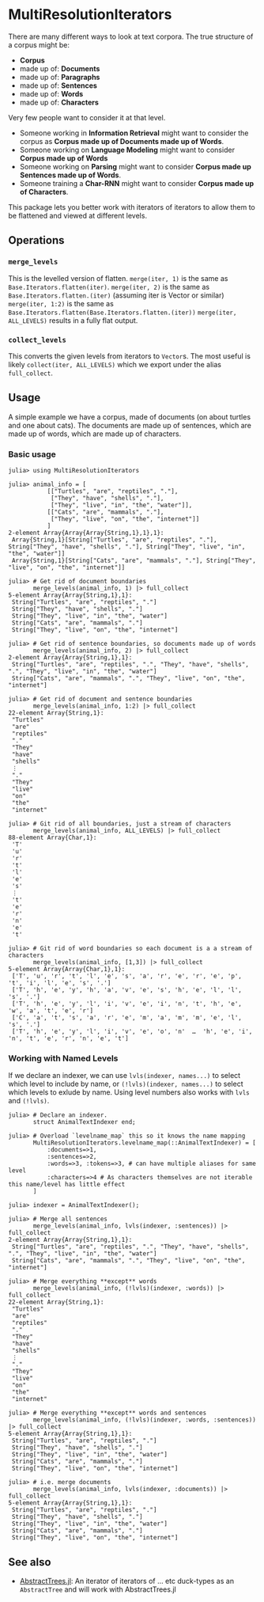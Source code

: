 # MultiResolutionIterators

There are many different ways to look at text corpora.
The true structure of a corpus might be:
 - **Corpus**
 - made up of: **Documents**
 - made up of: **Paragraphs**
 - made up of: **Sentences**
 - made up of: **Words**
 - made up of: **Characters**

Very few people want to consider it at that level.
 - Someone working in **Information Retrieval** might want to consider the corpus as **Corpus made up of Documents made up of Words**.
 - Someone working on **Language Modeling** might want to consider **Corpus made up of Words**
 - Someone working on **Parsing** might want to consider **Corpus made up Sentences made up of Words**.
 - Someone training a **Char-RNN** might want to consider **Corpus made up of Characters**.

 This package lets you better work with iterators of iterators to allow them to be flattened and viewed at different levels.


## Operations

### `merge_levels`

This is the levelled version of flatten.
`merge(iter, 1)` is the same as `Base.Iterators.flatten(iter)`.
`merge(iter, 2)` is the same as `Base.Iterators.flatten.(iter)` (assuming iter is Vector or similar)
`merge(iter, 1:2)` is the same as `Base.Iterators.flatten(Base.Iterators.flatten.(iter))`
`merge(iter, ALL_LEVELS)` results in a fully flat output.

### `collect_levels`
This converts the given levels from iterators to `Vector`s.
The most useful is likely `collect(iter, ALL_LEVELS)` which we export under the alias `full_collect`.


## Usage

 A simple example we have a corpus, made of documents (on about turtles and one about cats).
 The documents are made up of sentences, which are made up of words, which are made up of characters.

### Basic usage

```
julia> using MultiResolutionIterators

julia> animal_info = [
           [["Turtles", "are", "reptiles", "."],
            ["They", "have", "shells", "."],
            ["They", "live", "in", "the", "water"]],
           [["Cats", "are", "mammals", "."],
            ["They", "live", "on", "the", "internet"]]
           ]
2-element Array{Array{Array{String,1},1},1}:
 Array{String,1}[String["Turtles", "are", "reptiles", "."], String["They", "have", "shells", "."], String["They", "live", "in", "the", "water"]]
 Array{String,1}[String["Cats", "are", "mammals", "."], String["They", "live", "on", "the", "internet"]]

julia> # Get rid of document boundaries
       merge_levels(animal_info, 1) |> full_collect
5-element Array{Array{String,1},1}:
 String["Turtles", "are", "reptiles", "."]
 String["They", "have", "shells", "."]
 String["They", "live", "in", "the", "water"]
 String["Cats", "are", "mammals", "."]
 String["They", "live", "on", "the", "internet"]

julia> # Get rid of sentence boundaries, so documents made up of words
       merge_levels(animal_info, 2) |> full_collect
2-element Array{Array{String,1},1}:
 String["Turtles", "are", "reptiles", ".", "They", "have", "shells", ".", "They", "live", "in", "the", "water"]
 String["Cats", "are", "mammals", ".", "They", "live", "on", "the", "internet"]

julia> # Get rid of document and sentence boundaries
       merge_levels(animal_info, 1:2) |> full_collect
22-element Array{String,1}:
 "Turtles"
 "are"
 "reptiles"
 "."
 "They"
 "have"
 "shells"
 ⋮
 "."
 "They"
 "live"
 "on"
 "the"
 "internet"

julia> # Git rid of all boundaries, just a stream of characters
       merge_levels(animal_info, ALL_LEVELS) |> full_collect
88-element Array{Char,1}:
 'T'
 'u'
 'r'
 't'
 'l'
 'e'
 's'
 ⋮
 't'
 'e'
 'r'
 'n'
 'e'
 't'

julia> # Git rid of word boundaries so each document is a a stream of characters
       merge_levels(animal_info, [1,3]) |> full_collect
5-element Array{Array{Char,1},1}:
 ['T', 'u', 'r', 't', 'l', 'e', 's', 'a', 'r', 'e', 'r', 'e', 'p', 't', 'i', 'l', 'e', 's', '.']
 ['T', 'h', 'e', 'y', 'h', 'a', 'v', 'e', 's', 'h', 'e', 'l', 'l', 's', '.']
 ['T', 'h', 'e', 'y', 'l', 'i', 'v', 'e', 'i', 'n', 't', 'h', 'e', 'w', 'a', 't', 'e', 'r']
 ['C', 'a', 't', 's', 'a', 'r', 'e', 'm', 'a', 'm', 'm', 'e', 'l', 's', '.']
 ['T', 'h', 'e', 'y', 'l', 'i', 'v', 'e', 'o', 'n'  …  'h', 'e', 'i', 'n', 't', 'e', 'r', 'n', 'e', 't']
```


### Working with Named Levels

If we declare an indexer,
we can use `lvls(indexer, names...)` to select which level to include by name,
or `(!lvls)(indexer, names...)` to select which levels to exlude by name.
Using level numbers also works with `lvls` and `(!lvls)`.


```
julia> # Declare an indexer.
       struct AnimalTextIndexer end;

julia> # Overload `levelname_map` this so it knows the name mapping
       MultiResolutionIterators.levelname_map(::AnimalTextIndexer) = [
           :documents=>1,
           :sentences=>2,
           :words=>3, :tokens=>3, # can have multiple aliases for same level
           :characters=>4 # As characters themselves are not iterable this name/level has little effect
       ]

julia> indexer = AnimalTextIndexer();

julia> # Merge all sentences
       merge_levels(animal_info, lvls(indexer, :sentences)) |> full_collect
2-element Array{Array{String,1},1}:
 String["Turtles", "are", "reptiles", ".", "They", "have", "shells", ".", "They", "live", "in", "the", "water"]
 String["Cats", "are", "mammals", ".", "They", "live", "on", "the", "internet"]

julia> # Merge everything **except** words
       merge_levels(animal_info, (!lvls)(indexer, :words)) |> full_collect
22-element Array{String,1}:
 "Turtles"
 "are"
 "reptiles"
 "."
 "They"
 "have"
 "shells"
 ⋮
 "."
 "They"
 "live"
 "on"
 "the"
 "internet"

julia> # Merge everything **except** words and sentences
       merge_levels(animal_info, (!lvls)(indexer, :words, :sentences)) |> full_collect
5-element Array{Array{String,1},1}:
 String["Turtles", "are", "reptiles", "."]
 String["They", "have", "shells", "."]
 String["They", "live", "in", "the", "water"]
 String["Cats", "are", "mammals", "."]
 String["They", "live", "on", "the", "internet"]

julia> # i.e. merge documents
       merge_levels(animal_info, lvls(indexer, :documents)) |> full_collect
5-element Array{Array{String,1},1}:
 String["Turtles", "are", "reptiles", "."]
 String["They", "have", "shells", "."]
 String["They", "live", "in", "the", "water"]
 String["Cats", "are", "mammals", "."]
 String["They", "live", "on", "the", "internet"]
```

## See also

 - [AbstractTrees.jl](https://github.com/Keno/AbstractTrees.jl): An iterator of iterators of ... etc duck-types as an `AbstractTree` and will work with AbstractTrees.jl
